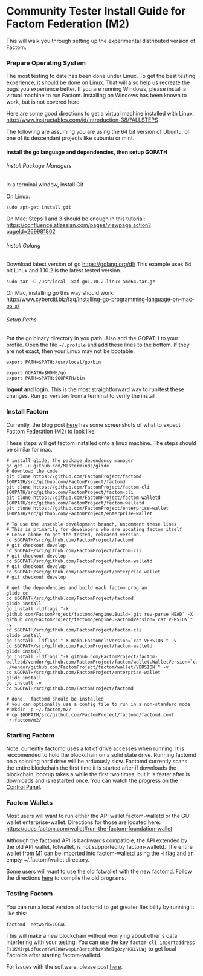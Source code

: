 Community Tester Install Guide for Factom Federation (M2)
==========

This will walk you through setting up the experimental distributed version of Factom.

### Prepare Operating System

The most testing to date has been done under Linux. To get the best testing experience, it should be done on Linux. That will also help us recreate the bugs you experience better. If you are running Windows, please install a virtual machine to run Factom. Installing on Windows has been known to work, but is not covered here.

Here are some good directions to get a virtual machine installed with Linux. http://www.instructables.com/id/Introduction-38/?ALLSTEPS

The following are assuming you are using the 64 bit version of Ubuntu, or one of its descendant projects like xubuntu or mint.

#### Install the go language and dependencies, then setup GOPATH

###### Install Package Managers 

In a terminal window, install Git

On Linux:
```
sudo apt-get install git
```

On Mac:
Steps 1 and 3 should be enough in this tutorial:
https://confluence.atlassian.com/pages/viewpage.action?pageId=269981802

###### Install Golang

Download latest version of go https://golang.org/dl/  This example uses 64 bit Linux and 1.10.2 is the latest tested version.
```
sudo tar -C /usr/local -xzf go1.10.2.linux-amd64.tar.gz
```

On Mac, installing go this way should work:
http://www.cyberciti.biz/faq/installing-go-programming-language-on-mac-os-x/


###### Setup Paths

Put the go binary directory in you path.  Also add the GOPATH to your profile.
Open the file `~/.profile` and add these lines to the bottom.  If they are not exact, then your Linux may not be bootable.
```
export PATH=$PATH:/usr/local/go/bin

export GOPATH=$HOME/go
export PATH=$PATH:$GOPATH/bin
```
**logout and login**.  This is the most straightforward way to run/test these changes.  Run `go version` from a terminal to verify the install.


### Install Factom

Currently, the blog post [here](https://factom.com/blog/factom-launches-federated-testnet) has some screenshots of what to expect Factom Federation (M2) to look like.

These steps will get factom installed onto a linux machine. The steps should be similar for mac.

```
# install glide, the package dependency manager
go get -u github.com/Masterminds/glide
# download the code
git clone https://github.com/FactomProject/factomd $GOPATH/src/github.com/FactomProject/factomd
git clone https://github.com/FactomProject/factom-cli $GOPATH/src/github.com/FactomProject/factom-cli
git clone https://github.com/FactomProject/factom-walletd $GOPATH/src/github.com/FactomProject/factom-walletd
git clone https://github.com/FactomProject/enterprise-wallet $GOPATH/src/github.com/FactomProject/enterprise-wallet

# To use the unstable development branch, uncomment these lines
# This is primarily for developers who are updating factom itself
# Leave alone to get the tested, released version.
cd $GOPATH/src/github.com/FactomProject/factomd
# git checkout develop
cd $GOPATH/src/github.com/FactomProject/factom-cli
# git checkout develop
cd $GOPATH/src/github.com/FactomProject/factom-walletd
# git checkout develop
cd $GOPATH/src/github.com/FactomProject/enterprise-wallet
# git checkout develop

# get the dependencies and build each factom program
glide cc
cd $GOPATH/src/github.com/FactomProject/factomd
glide install
go install -ldflags "-X github.com/FactomProject/factomd/engine.Build=`git rev-parse HEAD` -X github.com/FactomProject/factomd/engine.FactomdVersion=`cat VERSION`" -v
cd $GOPATH/src/github.com/FactomProject/factom-cli
glide install
go install -ldflags "-X main.FactomcliVersion=`cat VERSION`" -v
cd $GOPATH/src/github.com/FactomProject/factom-walletd
glide install
go install -ldflags "-X github.com/FactomProject/factom-walletd/vendor/github.com/FactomProject/factom/wallet.WalletVersion=`cat ./vendor/github.com/FactomProject/factom/wallet/VERSION`" -v
cd $GOPATH/src/github.com/FactomProject/enterprise-wallet
glide install
go install -v
cd $GOPATH/src/github.com/FactomProject/factomd

# done.  factomd should be installed
# you can optionally use a config file to run in a non-standard mode
# mkdir -p ~/.factom/m2/
# cp $GOPATH/src/github.com/FactomProject/factomd/factomd.conf ~/.factom/m2/
```


### Starting Factom

Note: currently factomd uses a lot of drive accesses when running. It is reccomended to hold the blockchain on a solid state drive. Running factomd on a spinning hard drive will be arduously slow. Factomd currently scans the entire blockchain the first time it is started after if downloads the blockchain, bootup takes a while the first two times, but it is faster after is downloads and is restarted once.  You can watch the progress on the [Control Panel](http://localhost:8090/).

### Factom Wallets

Most users will want to run either the API wallet factom-walletd or the GUI wallet enterprise-wallet. Directions for those are located here: https://docs.factom.com/wallet#run-the-factom-foundation-wallet

Although the factomd API is backwards compatible, the API extended by the old API wallet, fctwallet, is not supported by factom-walletd. The entire wallet from M1 can be imported into factom-walletd using the -i flag and an empty ~/.factom/wallet directory.

Some users will want to use the old fctwallet with the new factomd. Follow the directions [here](legacyWallets.md) to compile the old programs.


### Testing Factom

You can run a local version of factomd to get greater flexibility by running it like this:

`factomd -network=LOCAL`

This will make a new blockchain without worrying about other's data interfering with your testing.  You can use the key `factom-cli importaddress Fs1KWJrpLdfucvmYwN2nWrwepLn8ercpMbzXshd1g8zyhKXLVLWj` to get local Factoids after starting factom-walletd.

For issues with the software, please post [here](https://github.com/FactomProject/factomd/issues).




